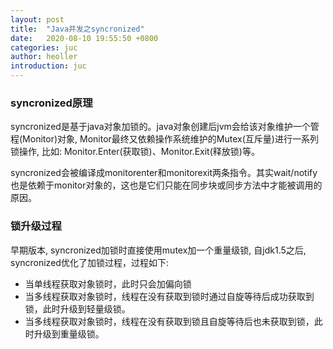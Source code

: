 ```yaml
---
layout: post
title:  "Java并发之syncronized"
date:   2020-08-10 19:55:50 +0800
categories: juc
author: heoller
introduction: juc
---
```


### syncronized原理
syncronized是基于java对象加锁的。java对象创建后jvm会给该对象维护一个管程(Monitor)对象, Monitor最终又依赖操作系统维护的Mutex(互斥量)进行一系列锁操作, 比如: Monitor.Enter(获取锁)、Monitor.Exit(释放锁)等。

syncronized会被编译成monitorenter和monitorexit两条指令。其实wait/notify也是依赖于monitor对象的，这也是它们只能在同步块或同步方法中才能被调用的原因。

### 锁升级过程
早期版本, syncronized加锁时直接使用mutex加一个重量级锁, 自jdk1.5之后, syncronized优化了加锁过程，过程如下:

* 当单线程获取对象锁时，此时只会加偏向锁
* 当多线程获取对象锁时，线程在没有获取到锁时通过自旋等待后成功获取到锁，此时升级到轻量级锁。
* 当多线程获取对象锁时，线程在没有获取到锁且自旋等待后也未获取到锁，此时升级到重量级锁。

